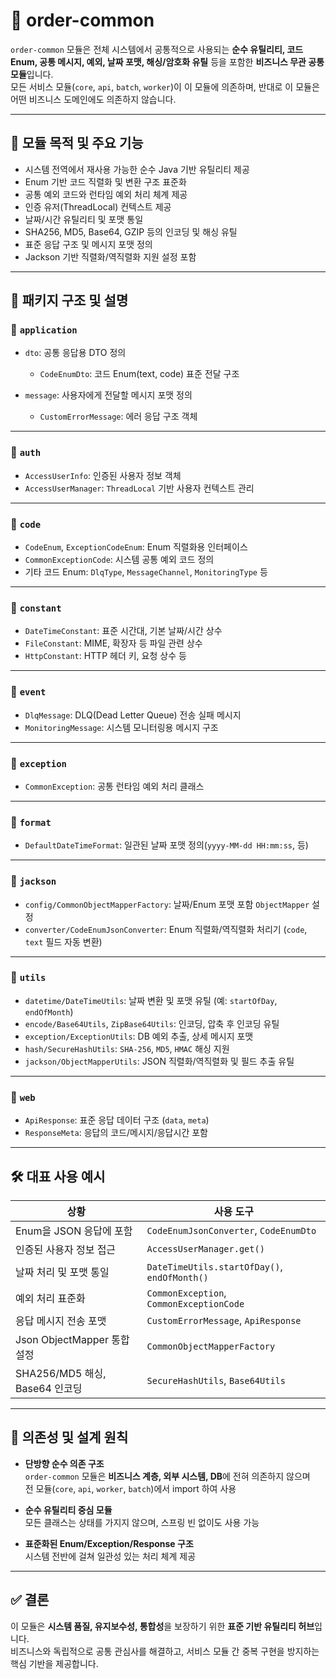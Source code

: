 # 🧱 order-common

`order-common` 모듈은 전체 시스템에서 공통적으로 사용되는 **순수 유틸리티, 코드 Enum, 공통 메시지, 예외, 날짜 포맷, 해싱/암호화 유틸** 등을 포함한 **비즈니스 무관 공통 모듈**입니다.  
모든 서비스 모듈(`core`, `api`, `batch`, `worker`)이 이 모듈에 의존하며, 반대로 이 모듈은 어떤 비즈니스 도메인에도 의존하지 않습니다.

---

## 🎯 모듈 목적 및 주요 기능

- 시스템 전역에서 재사용 가능한 순수 Java 기반 유틸리티 제공
- Enum 기반 코드 직렬화 및 변환 구조 표준화
- 공통 예외 코드와 런타임 예외 처리 체계 제공
- 인증 유저(ThreadLocal) 컨텍스트 제공
- 날짜/시간 유틸리티 및 포맷 통일
- SHA256, MD5, Base64, GZIP 등의 인코딩 및 해싱 유틸
- 표준 응답 구조 및 메시지 포맷 정의
- Jackson 기반 직렬화/역직렬화 지원 설정 포함

---

## 📂 패키지 구조 및 설명

### 🔹 `application`

- `dto`: 공통 응답용 DTO 정의
    - `CodeEnumDto`: 코드 Enum(text, code) 표준 전달 구조

- `message`: 사용자에게 전달할 메시지 포맷 정의
    - `CustomErrorMessage`: 에러 응답 구조 객체

---

### 🔹 `auth`

- `AccessUserInfo`: 인증된 사용자 정보 객체
- `AccessUserManager`: `ThreadLocal` 기반 사용자 컨텍스트 관리

---

### 🔹 `code`

- `CodeEnum`, `ExceptionCodeEnum`: Enum 직렬화용 인터페이스
- `CommonExceptionCode`: 시스템 공통 예외 코드 정의
- 기타 코드 Enum: `DlqType`, `MessageChannel`, `MonitoringType` 등

---

### 🔹 `constant`

- `DateTimeConstant`: 표준 시간대, 기본 날짜/시간 상수
- `FileConstant`: MIME, 확장자 등 파일 관련 상수
- `HttpConstant`: HTTP 헤더 키, 요청 상수 등

---

### 🔹 `event`

- `DlqMessage`: DLQ(Dead Letter Queue) 전송 실패 메시지
- `MonitoringMessage`: 시스템 모니터링용 메시지 구조

---

### 🔹 `exception`

- `CommonException`: 공통 런타임 예외 처리 클래스

---

### 🔹 `format`

- `DefaultDateTimeFormat`: 일관된 날짜 포맷 정의(`yyyy-MM-dd HH:mm:ss`, 등)

---

### 🔹 `jackson`

- `config/CommonObjectMapperFactory`: 날짜/Enum 포맷 포함 `ObjectMapper` 설정
- `converter/CodeEnumJsonConverter`: Enum 직렬화/역직렬화 처리기 (`code`, `text` 필드 자동 변환)

---

### 🔹 `utils`

- `datetime/DateTimeUtils`: 날짜 변환 및 포맷 유틸 (예: `startOfDay`, `endOfMonth`)
- `encode/Base64Utils`, `ZipBase64Utils`: 인코딩, 압축 후 인코딩 유틸
- `exception/ExceptionUtils`: DB 예외 추출, 상세 메시지 포맷
- `hash/SecureHashUtils`: `SHA-256`, `MD5`, `HMAC` 해싱 지원
- `jackson/ObjectMapperUtils`: JSON 직렬화/역직렬화 및 필드 추출 유틸

---

### 🔹 `web`

- `ApiResponse`: 표준 응답 데이터 구조 (`data`, `meta`)
- `ResponseMeta`: 응답의 코드/메시지/응답시간 포함

---

## 🛠 대표 사용 예시

| 상황                           | 사용 도구                                     |
|--------------------------------|-----------------------------------------------|
| Enum을 JSON 응답에 포함         | `CodeEnumJsonConverter`, `CodeEnumDto`        |
| 인증된 사용자 정보 접근         | `AccessUserManager.get()`                     |
| 날짜 처리 및 포맷 통일         | `DateTimeUtils.startOfDay()`, `endOfMonth()` |
| 예외 처리 표준화               | `CommonException`, `CommonExceptionCode`     |
| 응답 메시지 전송 포맷          | `CustomErrorMessage`, `ApiResponse`          |
| Json ObjectMapper 통합 설정     | `CommonObjectMapperFactory`                  |
| SHA256/MD5 해싱, Base64 인코딩 | `SecureHashUtils`, `Base64Utils`             |

---

## 🔗 의존성 및 설계 원칙

- **단방향 순수 의존 구조**  
  `order-common` 모듈은 **비즈니스 계층, 외부 시스템, DB**에 전혀 의존하지 않으며  
  전 모듈(`core`, `api`, `worker`, `batch`)에서 import 하여 사용

- **순수 유틸리티 중심 모듈**  
  모든 클래스는 상태를 가지지 않으며, 스프링 빈 없이도 사용 가능

- **표준화된 Enum/Exception/Response 구조**  
  시스템 전반에 걸쳐 일관성 있는 처리 체계 제공

---

## ✅ 결론

이 모듈은 **시스템 품질, 유지보수성, 통합성**을 보장하기 위한 **표준 기반 유틸리티 허브**입니다.  
비즈니스와 독립적으로 공통 관심사를 해결하고, 서비스 모듈 간 중복 구현을 방지하는 핵심 기반을 제공합니다.
